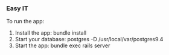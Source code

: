 ### Easy IT

To run the app:

1. Install the app: bundle install
2. Start your database: postgres -D /usr/local/var/postgres9.4
3. Start the app: bundle exec rails server